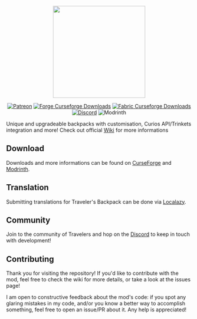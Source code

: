 <p align="center"><img src="https://i.imgur.com/OwJ2twO.png" height="250" /></p>  
<p align="center"><a href="https://www.patreon.com/tiviacz1337"><img src="https://img.shields.io/endpoint.svg?url=https%3A%2F%2Fshieldsio-patreon.vercel.app%2Fapi%3Fusername%3Dtiviacz1337%26type%3Dpatrons&style=flat-square&label=&color=242629&labelColor=FF5300" alt="Patreon"></a>
<a href="https://www.curseforge.com/minecraft/mc-mods/travelers-backpack"><img src="https://cf.way2muchnoise.eu/short_321117_downloads%20on%20Forge.svg?badge_style=flat" alt="Forge Curseforge Downloads"></a>  
<a href="https://www.curseforge.com/minecraft/mc-mods/travelers-backpack-fabric"><img src="https://cf.way2muchnoise.eu/short_541171_downloads%20on%20Fabric.svg?badge_style=flat" alt="Fabric Curseforge Downloads"></a>  
<a href="https://discord.gg/f8Nnj5VuFj"><img src="https://img.shields.io/discord/724696823276503210?color=242629&label=&labelColor=5865F2&logo=discord&logoColor=FFFFFF&style=flat-square" alt="Discord"></a>
<img src="https://img.shields.io/modrinth/dt/travelersbackpack?logo=modrinth&label=&suffix=%20&style=flat-square&color=242629&labelColor=5ca424&logoColor=1c1c1c" alt="Modrinth"></p>

Unique and upgradeable backpacks with customisation, Curios API/Trinkets integration and more!
Check out official [Wiki](https://github.com/Tiviacz1337/Travelers-Backpack/wiki) for more informations

## Download
Downloads and more informations can be found on [CurseForge](https://www.curseforge.com/minecraft/mc-mods/travelers-backpack) and [Modrinth](https://modrinth.com/mod/travelersbackpack).

## Translation
Submitting translations for Traveler's Backpack can be done via [Localazy](https://localazy.com/p/travelers-backpack).

## Community
Join to the community of Travelers and hop on the [Discord](https://discord.gg/f8Nnj5VuFj) to keep in touch with development!

## Contributing
Thank you for visiting the repository! If you'd like to contribute with the mod, feel free to check the wiki for more details, or take a look at the issues page!

I am open to constructive feedback about the mod's code: if you spot any glaring mistakes in my code, and/or you know a better way to accomplish something, feel free to open an issue/PR about it. Any help is appreciated!
